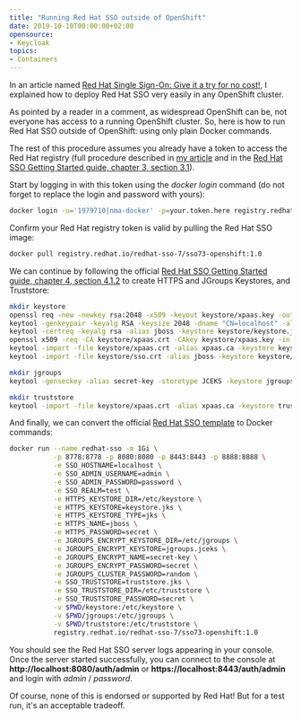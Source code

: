 ```yaml
---
title: "Running Red Hat SSO outside of OpenShift"
date: 2019-10-10T00:00:00+02:00
opensource: 
- Keycloak
topics:
- Containers
---
```


In an article named [Red Hat Single Sign-On: Give it a try for no cost!](https://developers.redhat.com/blog/2019/02/07/red-hat-single-sign-on-give-it-a-try-for-no-cost/), I explained how to deploy Red Hat SSO very easily in any OpenShift cluster.

As pointed by a reader in a comment, as widespread OpenShift can be, not everyone has access to a running OpenShift cluster. So, here is how to run Red Hat SSO outside of OpenShift: using only plain Docker commands.

<!--more-->

The rest of this procedure assumes you already have a token to access the Red Hat registry (full procedure described in [my article](https://developers.redhat.com/blog/2019/02/07/red-hat-single-sign-on-give-it-a-try-for-no-cost/) and in the [Red Hat SSO Getting Started guide, chapter 3, section 3.1](https://access.redhat.com/documentation/en-us/red_hat_single_sign-on/7.3/html/red_hat_single_sign-on_for_openshift/get_started)).

Start by logging in with this token using the *docker login* command (do not forget to replace the login and password with yours):

```sh
docker login -u='1979710|nma-docker' -p=your.token.here registry.redhat.io
```

Confirm your Red Hat registry token is valid by pulling the Red Hat SSO image:

```sh
docker pull registry.redhat.io/redhat-sso-7/sso73-openshift:1.0
```

We can continue by following the official [Red Hat SSO Getting Started guide, chapter 4, section 4.1.2](https://access.redhat.com/documentation/en-us/red_hat_single_sign-on/7.3/html/red_hat_single_sign-on_for_openshift/advanced_concepts#Configuring-Keystores) to create HTTPS and JGroups Keystores, and Truststore:

```sh
mkdir keystore
openssl req -new -newkey rsa:2048 -x509 -keyout keystore/xpaas.key -out keystore/xpaas.crt -days 365 -subj "/CN=localhost" -nodes
keytool -genkeypair -keyalg RSA -keysize 2048 -dname "CN=localhost" -alias jboss -keystore keystore/keystore.jks -storepass secret -keypass secret
keytool -certreq -keyalg rsa -alias jboss -keystore keystore/keystore.jks -file keystore/sso.csr -storepass secret
openssl x509 -req -CA keystore/xpaas.crt -CAkey keystore/xpaas.key -in keystore/sso.csr -out keystore/sso.crt -days 365 -CAcreateserial
keytool -import -file keystore/xpaas.crt -alias xpaas.ca -keystore keystore/keystore.jks -storepass secret -trustcacerts -noprompt
keytool -import -file keystore/sso.crt -alias jboss -keystore keystore/keystore.jks -storepass secret

mkdir jgroups
keytool -genseckey -alias secret-key -storetype JCEKS -keystore jgroups/jgroups.jceks -storepass secret -keypass secret

mkdir truststore
keytool -import -file keystore/xpaas.crt -alias xpaas.ca -keystore truststore/truststore.jks -storepass secret -trustcacerts -noprompt
```

And finally, we can convert the official [Red Hat SSO template](https://github.com/jboss-container-images/redhat-sso-7-openshift-image/blob/sso73-dev/templates/sso73-https.json) to Docker commands:

```sh
docker run --name redhat-sso -m 1Gi \
           -p 8778:8778 -p 8080:8080 -p 8443:8443 -p 8888:8888 \
           -e SSO_HOSTNAME=localhost \
           -e SSO_ADMIN_USERNAME=admin \
           -e SSO_ADMIN_PASSWORD=password \
           -e SSO_REALM=test \
           -e HTTPS_KEYSTORE_DIR=/etc/keystore \
           -e HTTPS_KEYSTORE=keystore.jks \
           -e HTTPS_KEYSTORE_TYPE=jks \
           -e HTTPS_NAME=jboss \
           -e HTTPS_PASSWORD=secret \
           -e JGROUPS_ENCRYPT_KEYSTORE_DIR=/etc/jgroups \
           -e JGROUPS_ENCRYPT_KEYSTORE=jgroups.jceks \
           -e JGROUPS_ENCRYPT_NAME=secret-key \
           -e JGROUPS_ENCRYPT_PASSWORD=secret \
           -e JGROUPS_CLUSTER_PASSWORD=random \
           -e SSO_TRUSTSTORE=truststore.jks \
           -e SSO_TRUSTSTORE_DIR=/etc/truststore \
           -e SSO_TRUSTSTORE_PASSWORD=secret \
           -v $PWD/keystore:/etc/keystore \
           -v $PWD/jgroups:/etc/jgroups \
           -v $PWD/truststore:/etc/truststore \
           registry.redhat.io/redhat-sso-7/sso73-openshift:1.0
```

You should see the Red Hat SSO server logs appearing in your console.
Once the server started successfully, you can connect to the console at **http://localhost:8080/auth/admin** or **https://localhost:8443/auth/admin** and login with *admin* / *password*.

Of course, none of this is endorsed or supported by Red Hat! But for a test run, it's an acceptable tradeoff.
